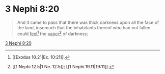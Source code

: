 # 3 Nephi 8:20

> And it came to pass that there was thick darkness upon all the face of the land, insomuch that the inhabitants thereof who had not fallen could <u>feel</u>[^a] the <u>vapor</u>[^b] of darkness;

[3 Nephi 8:20](https://www.churchofjesuschrist.org/study/scriptures/bofm/3-ne/8?lang=eng&id=p20#p20)


[^a]: [[Exodus 10.21|Ex. 10:21]].  
[^b]: [[1 Nephi 12.5|1 Ne. 12:5]]; [[1 Nephi 19.11|19:11]].  
